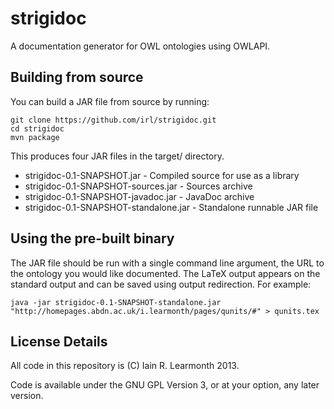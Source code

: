 strigidoc
=========

A documentation generator for OWL ontologies using OWLAPI.

Building from source
--------------------

You can build a JAR file from source by running:

    git clone https://github.com/irl/strigidoc.git
    cd strigidoc
    mvn package

This produces four JAR files in the target/ directory.

 * strigidoc-0.1-SNAPSHOT.jar - Compiled source for use as a library
 * strigidoc-0.1-SNAPSHOT-sources.jar - Sources archive
 * strigidoc-0.1-SNAPSHOT-javadoc.jar - JavaDoc archive
 * strigidoc-0.1-SNAPSHOT-standalone.jar - Standalone runnable JAR file

Using the pre-built binary
--------------------------

The JAR file should be run with a single command line argument, the URL to the ontology you would like documented. The LaTeX output appears on the standard output and can be saved using output redirection. For example:

    java -jar strigidoc-0.1-SNAPSHOT-standalone.jar "http://homepages.abdn.ac.uk/i.learmonth/pages/qunits/#" > qunits.tex

License Details
---------------

All code in this repository is (C) Iain R. Learmonth 2013.

Code is available under the GNU GPL Version 3, or at your option, any later version.

